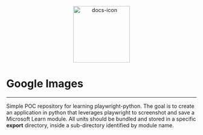 <p align="center">
<img src="https://res.cloudinary.com/wemakeart/image/upload/v1632590804/google-images/doc-icon_w1ksat.png" width=150px height="150px"  alt="docs-icon"/>
</p>

# Google Images

---

Simple POC repository for learning playwright-python. The goal is to create an application in python that leverages playwright to screenshot and save a Microsoft Learn module. All units should be bundled and stored in a specific **export** directory, inside a sub-directory identified by module name.